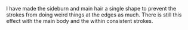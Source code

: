 I have made the sideburn and main hair a single shape to prevent the strokes from doing weird things at the edges as much. There is still this effect with the main body and the within consistent strokes.  
